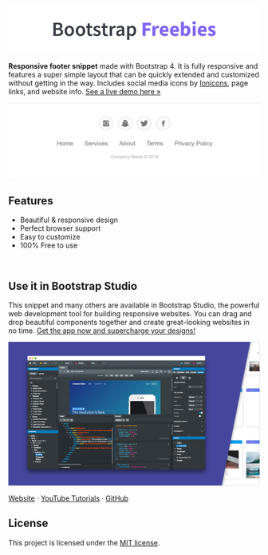 

[![Bootstrap Freebies](/readme-images/github-bootstrap-freebies.png)](https://github.com/topics/bootstrap-freebies/) 

**Responsive footer snippet** made with Bootstrap 4. It is fully responsive and features a super simple layout that can be quickly extended and customized without getting in the way. Includes social media icons by [Ionicons](https://ionicons.com/), page links, and website info. [See a live demo here &raquo;](https://epicbootstrap.com/snippets/footer-basic)

[![Basic FooterArticle Clean Banner](/readme-images/screenshot.png)](https://epicbootstrap.com/snippets/footer-basic) 

## Features

* Beautiful & responsive design
* Perfect browser support
* Easy to customize
* 100% Free to use

<br>

## Use it in Bootstrap Studio

This snippet and many others are available in Bootstrap Studio, the powerful web development tool for building responsive websites. You can drag and drop beautiful components together and create great-looking websites in no time. [Get the app now and supercharge your designs!](https://bootstrapstudio.io)

[![Bootstrap Studio Banner](/readme-images/bootstrap-studio-banner.jpg)](https://bootstrapstudio.io/)

[Website](https://bootstrapstudio.io/) &middot; [YouTube Tutorials](https://www.youtube.com/BootstrapStudioApp) &middot; [GitHub](https://github.com/bootstrapstudio) 

## License

This project is licensed under the [MIT license](LICENSE).